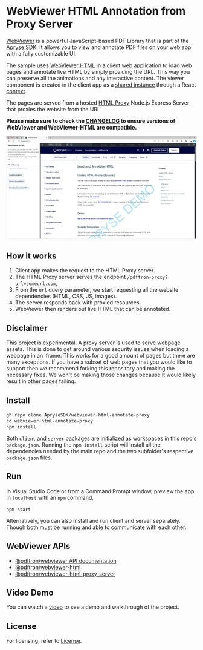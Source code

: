# WebViewer HTML Annotation from Proxy Server 

[WebViewer](https://docs.apryse.com/documentation/web/) is a powerful JavaScript-based PDF Library that is part of the [Apryse SDK](https://apryse.com/). It allows you to view and annotate PDF files on your web app with a fully customizable UI.

The sample uses [WebViewer HTML](https://docs.apryse.com/api/html/) in a client web application to load web pages and annotate live HTML by simply providing the URL. This way you can preserve all the animations and any interactive content. The viewer component is created in the client app as a [shared instance](https://docs.apryse.com/documentation/web/faq/react-global-instance/) through a React [context](https://react.dev/learn/passing-data-deeply-with-context).

The pages are served from a hosted [HTML Proxy](https://docs.apryse.com/api/html-proxy-server/) Node.js Express Server that proxies the website from the URL.

**Please make sure to check the [CHANGELOG](https://docs.apryse.com/documentation/web/guides/html/changelog/) to ensure versions of WebViewer and WebViewer-HTML are compatible.**


![WebViewer HTML Proxy](SampleHtmlProxy.png)

## How it works

1. Client app makes the request to the HTML Proxy server.
2. The HTML Proxy server serves the endpoint `/pdftron-proxy?url=someurl.com`, 
3. From the `url` query parameter, we start requesting all the website dependencies (HTML, CSS, JS, images).
4. The server responds back with proxied resources.
5. WebViewer then renders out live HTML that can be annotated.

## Disclaimer

This project is experimental. A proxy server is used to serve webpage assets. This is done to get around various security issues when loading a webpage in an iframe. This works for a good amount of pages but there are many exceptions. If you have a subset of web pages that you would like to support then we recommend forking this repository and making the necessary fixes. We won't be making those changes because it would likely result in other pages failing.

## Install

```
gh repo clone ApryseSDK/webviewer-html-annotate-proxy
cd webviewer-html-annotate-proxy
npm install
```

Both `client` and `server` packages are initialized as workspaces in this repo's `package.json`. Running the `npm install` script will install all the dependencies needed by the main repo and the two subfolder's respective `package.json` files.

## Run

In Visual Studio Code or from a Command Prompt window, preview the app in `localhost` with an `npm` command. 

```
npm start
```

Alternatively, you can also install and run client and server separately. Though both must be running and able to communicate with each other.

## WebViewer APIs

* [@pdftron/webviewer API documentation](https://docs.apryse.com/api/web/global.html#WebViewer__anchor)
* [@pdftron/webviewer-html](https://docs.apryse.com/api/html/module-@pdftron_webviewer-html.html)
* [@pdftron/webviewer-html-proxy-server](https://docs.apryse.com/api/html-proxy-server/module-@pdftron_webviewer-html-proxy-server.html)

## Video Demo

You can watch a [video](https://youtu.be/pamn97LMD6s) to see a demo and walkthrough of the project.

## License

For licensing, refer to [License](LICENSE).